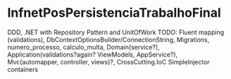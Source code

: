 # InfnetPosPersistenciaTrabalhoFinal
DDD, .NET with Repository Pattern and UnitOfWork
TODO: Fluent mapping (validations), DbContextOptionsBuilder/ConnectionString, Migrations, numero_processo, calculo_multa, Domain(service?), Application(validations?again? ViewModels, AppService?), Mvc(automapper, controller, views)?, CrossCutting.IoC SimpleInjector containers
